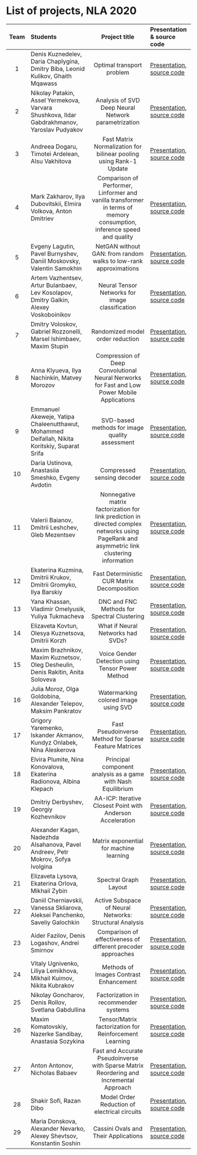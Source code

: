 # List of projects, NLA 2020

| Team | Students | Project title | Presentation & source code |
|:------:|:----------|:----------:|:----------|
| 1 | Denis Kuznedelev, Daria Chaplygina, Dmitry Biba, Leonid Kulikov, Ghaith Mqawass| Optimal transport problem | [Presentation](./presentations/team_01.pdf), [source code](https://github.com/Godofnothing/optimal_transport_problem) |
| 2 | Nikolay Patakin, Assel Yermekova, Varvara Shushkova, Ildar Gabdrakhmanov, Yaroslav Pudyakov | Analysis of SVD Deep Neural Network parametrization |  [Presentation](./presentations/team_02.pdf), [source code](https://github.com/npatakin/svd-norm-flows) |
| 3 | Andreea Dogaru, Timotei Ardelean, Alsu Vakhitova | Fast Matrix Normalization for bilinear pooling using Rank-1 Update | [Presentation](./presentations/team_03.pdf), [source code](https://github.com/AndreeaDogaru/BCNN-RUN) |
| 4 | Mark Zakharov, Ilya Dubovitskii, Elmira Volkova, Anton Dmitriev | Comparison of Performer, Linformer and vanilla transformer in terms of memory consumption, inference speed and quality | [Presentation](./presentations/team_04.pdf), [source code](https://github.com/Arioll/NLA2020_Project) |
| 5 | Evgeny Lagutin, Pavel Burnyshev, Daniil Moskovsky, Valentin Samokhin | NetGAN without GAN: from random walks to low-rank approximations | [Presentation](./presentations/team_05.pdf), [source code](https://github.com/sverdoot/netgan-without-gan) |
| 6 | Artem Vazhentsev, Artur Bulanbaev, Lev Kosolapov, Dmitry Galkin, Alexey Voskoboinikov | Neural Tensor Networks for image classification | [Presentation](./presentations/team_06.pdf), [source code](https://github.com/ArtemVazh/Neural-Tensor-Network) |
| 7 | Dmitry Voloskov, Gabriel Rozzonelli, Marsel Ishimbaev, Maxim Stupin  | Randomized model order reduction | [Presentation](./presentations/team_07.pdf), [source code](https://github.com/dvoloskov/nla_project) |
| 8 | Anna Klyueva, Ilya Nachinkin, Matvey Morozov | Compression of Deep Convolutional Neural Nerworks for Fast and Low Power Mobile Applications | [Presentation](./presentations/team_08.pdf), [source code](https://github.com/MatveyMor/NLA_project) |
| 9 | Emmanuel Akeweje, Yatipa Chaleenutthawut, Mohammed Deifallah, Nikita Koritskiy, Suparat Srifa| SVD-based methods for image quality assessment | [Presentation](./presentations/team_09.pdf), [source code](https://github.com/koritsky/ssvd) |
| 10 | Daria Ustinova, Anastasiia Smeshko, Evgeny Avdotin | Compressed sensing decoder | [Presentation](./presentations/team_10.pdf), [source code](https://github.com/smeshk/NLA_project) | 
| 11 | Valerii Baianov, Dmitrii Leshchev, Gleb Mezentsev | Nonnegative matrix factorization for link prediction in directed complex networks using PageRank and asymmetric link clustering information | [Presentation](./presentations/team_11.pdf), [source code](https://github.com/Glebzok/NLA_Final_Project) |
| 12 | Ekaterina Kuzmina, Dmitrii Krukov, Dmitrii Gromyko, Ilya Barskiy | Fast Deterministic CUR Matrix Decomposition | [Presentation](./presentations/team_12.pdf), [source code](https://github.com/NevVerVer/Fast-CUR-Decomposition) |
| 13 | Yana Khassan, Vladimir Omelyusik, Yuliya Tukmacheva | DNC and FNC Methods for Spectral Clustering | [Presentation](./presentations/team_13.pdf), [source code](https://github.com/V-Marco/nla_spectral_clustering) |
| 14 | Elizaveta Kovtun, Olesya Kuznetsova, Dmitrii Korzh | What if Neural Networks had SVDs? | [Presentation](./presentations/team_14.pdf), [source code](https://github.com/koava36/Numerical_Linear_Algebra_Project) |
| 15 | Maxim Brazhnikov, Maxim Kuznetsov, Oleg Desheulin, Denis Rakitin, Anita Soloveva | Voice Gender Detection using Tensor Power Method | [Presentation](./presentations/team_15.pdf), [source code](https://github.com/aniton/MMODA_NLA_Project) |
| 16 | Julia Moroz, Olga Goldobina, Alexander Telepov, Maksim Pankratov | Watermarking colored image using SVD | [Presentation](./presentations/team_16.pdf), [source code](https://github.com/alexander-telepov/WatermarkImage) |
| 17 | Grigory Yaremenko, Iskander Akmanov, Kundyz Onlabek, Nina Aleskerova | Fast Pseudoinverse Method for Sparse Feature Matrices | [Presentation](./presentations/team_17.pdf), [source code](https://github.com/yaremenko8/FAST_PSEUDOINVERSE) |
| 18 | Elvira Plumite, Nina Konovalova, Ekaterina Radionova, Albina Klepach | Principal component analysis as a game with Nash Equilibrium | [Presentation](./presentations/team_18.pdf), [source code](https://github.com/eplumite/nla-skoltech-project) |
| 19 | Dmitriy Derbyshev, Georgiy Kozhevnikov | AA-ICP: Iterative Closest Point with Anderson Acceleration | [Presentation](./presentations/team_19.pdf), [source code](https://github.com/Kirikus/nla2020_ICP_AA) |
| 20 | Alexander Kagan, Nadezhda Alsahanova, Pavel Andreev, Petr Mokrov, Sofya Ivolgina | Matrix exponential for machine learning | [Presentation](./presentations/team_20.pdf), [source code](https://github.com/AndreevP/MEML) |
| 21 | Elizaveta Lysova, Ekaterina Orlova, Mikhail Zybin | Spectral Graph Layout | [Presentation](./presentations/team_21.pdf), [source code](https://github.com/katenorlova/Spectral-Graph-Layout) |
| 22 | Daniil Cherniavskii, Vanessa Skliarova, Aleksei Panchenko, Saveliy Galochkin | Active Subspace of Neural Networks: Structural Analysis | [Presentation](./presentations/team_22.pdf), [source code](https://github.com/Kaktusava/NLA_Project) |
| 23 | Aider Fazilov, Denis Logashov, Andrei Smirnov | Comparison of effectiveness of different precoder approaches | [Presentation](./presentations/team_23.pdf), [source code](https://github.com/chey-to-mozg/ADA_nla_project) |
| 24 | Vitaly Ugnivenko, Liliya Lemikhova, Mikhail Kuimov, Nikita Kubrakov | Methods of Images Contrast Enhancement | [Presentation](./presentations/team_24.pdf), [source code](https://github.com/mrugnivenko/Skoltech-NLA-MRI) |
| 25 | Nikolay Goncharov, Denis Rollov, Svetlana Gabdullina  | Factorization in recommender systems | [Presentation](./presentations/team_25.pdf), [source code](https://github.com/rollovd/RecommendationSystemsProject/) |
| 26 | Maxim Komatovskiy, Nazerke Sandibay, Anastasia Sozykina | Tensor/Matrix factorization for Reinforcement Learning | [Presentation](./presentations/team_26.pdf), [source code](https://github.com/1eg1on/NLA-RL) |
| 27 | Anton Antonov, Nicholas Babaev | Fast and Accurate Pseudoinverse with Sparse Matrix Reordering and Incremental Approach | [Presentation](./presentations/team_27.pdf), [source code](https://github.com/NicholasSk/NLA_project) |
| 28 | Shakir Sofi, Razan Dibo | Model Order Reduction of electrical circuits |  [Presentation](./presentations/team_28.pdf), [source code](https://github.com/ShakirSofi/NLA_proj_MOR_for_CIRCUITS) |
| 29 | Maria Donskova, Alexander Nevarko, Alexey Shevtsov, Konstantin Soshin | Cassini Ovals and Their Applications | [Presentation](./presentations/team_29.pdf), [source code](https://github.com/shevtsovalexey/nla2020/) |







